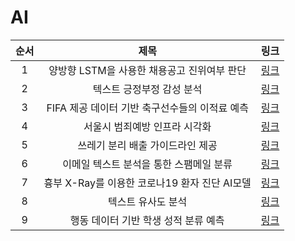 # AI

| 순서 | 제목 | 링크
| :--: | :--: | :--: |
| 1 | 양방향 LSTM을 사용한 채용공고 진위여부 판단 | [링크](https://github.com/2UJ1N/AI/blob/main/01_%EC%96%91%EB%B0%A9%ED%96%A5%20LSTM%EC%9D%84%20%EC%82%AC%EC%9A%A9%ED%95%9C%20%EC%B1%84%EC%9A%A9%EA%B3%B5%EA%B3%A0%20%EC%A7%84%EC%9C%84%EC%97%AC%EB%B6%80%20%ED%8C%90%EB%8B%A8/%ED%94%84%EB%A1%9C%EC%A0%9D%ED%8A%B8%20%EC%84%A4%EB%AA%85.md)
| 2 | 텍스트 긍정부정 감성 분석 | [링크](https://github.com/2UJ1N/AI/blob/main/02_%ED%85%8D%EC%8A%A4%ED%8A%B8%20%EA%B8%8D%EC%A0%95%EB%B6%80%EC%A0%95%20%EA%B0%90%EC%84%B1%EB%B6%84%EC%84%9D/%ED%94%84%EB%A1%9C%EC%A0%9D%ED%8A%B8%20%EC%84%A4%EB%AA%85.md)
| 3 | FIFA 제공 데이터 기반 축구선수들의 이적료 예측 | [링크](https://github.com/2UJ1N/AI/blob/main/03_FIFA%20%EB%8D%B0%EC%9D%B4%ED%84%B0%EB%A5%BC%20%EB%B0%94%ED%83%95%EC%9C%BC%EB%A1%9C%20%EC%B6%95%EA%B5%AC%EC%84%A0%EC%88%98%20%EC%9D%B4%EC%A0%81%EB%A3%8C%20%EC%98%88%EC%B8%A1/%ED%94%84%EB%A1%9C%EC%A0%9D%ED%8A%B8%20%EC%84%A4%EB%AA%85.md)
| 4 | 서울시 범죄예방 인프라 시각화 | [링크](https://github.com/2UJ1N/AI/blob/main/04_%EC%84%9C%EC%9A%B8%EC%8B%9C%20%EB%B2%94%EC%A3%84%EC%98%88%EB%B0%A9%20%EC%9D%B8%ED%94%84%EB%9D%BC%20%EC%8B%9C%EA%B0%81%ED%99%94/%ED%94%84%EB%A1%9C%EC%A0%9D%ED%8A%B8%20%EC%84%A4%EB%AA%85.md)
| 5 | 쓰레기 분리 배출 가이드라인 제공 | [링크](https://github.com/2UJ1N/AI/blob/main/05_%EC%93%B0%EB%A0%88%EA%B8%B0%20%EB%B6%84%EB%A6%AC%20%EB%B0%B0%EC%B6%9C%20%EA%B0%80%EC%9D%B4%EB%93%9C%EB%9D%BC%EC%9D%B8%20%EC%A0%9C%EA%B3%B5/%ED%94%84%EB%A1%9C%EC%A0%9D%ED%8A%B8%20%EC%84%A4%EB%AA%85.md)
| 6 | 이메일 텍스트 분석을 통한 스팸메일 분류 | [링크](https://github.com/2UJ1N/AI/blob/main/06_%EC%8A%A4%ED%8C%B8%EB%A9%94%EC%9D%BC%20%EB%B6%84%EB%A5%98/%ED%94%84%EB%A1%9C%EC%A0%9D%ED%8A%B8%20%EC%84%A4%EB%AA%85.md)
| 7 | 흉부 X-Ray를 이용한 코로나19 환자 진단 AI모델 | [링크](https://github.com/2UJ1N/AI/edit/main/07_%EC%BD%94%EB%A1%9C%EB%82%9819%20%EA%B0%90%EC%97%BC%ED%99%98%EC%9E%90%20%EB%B0%8F%20%EC%A0%95%EC%83%81%EC%9D%B8%207232%EB%AA%85%EC%9D%98%20%ED%9D%89%EB%B6%80X-Ray%20%EC%82%AC%EC%A7%84%EA%B3%BC%20%ED%95%A9%EC%84%B1%EA%B3%B1%EC%8B%A0%EA%B2%BD%EB%A7%9D(CNN)%EC%9D%84%20%EC%9D%B4%EC%9A%A9%ED%95%9C%20%EC%9D%B4%EC%9A%A9%ED%95%9C%20%EC%A7%84%EB%8B%A8%20AI%EB%AA%A8%EB%8D%B8/%ED%94%84%EB%A1%9C%EC%A0%9D%ED%8A%B8%20%EC%84%A4%EB%AA%85.md)
| 8 | 텍스트 유사도 분석 | [링크](https://github.com/2UJ1N/AI/blob/main/08_%ED%85%8D%EC%8A%A4%ED%8A%B8%20%EC%9C%A0%EC%82%AC%EB%8F%84%20%EB%B6%84%EC%84%9D/%ED%94%84%EB%A1%9C%EC%A0%9D%ED%8A%B8%20%EC%84%A4%EB%AA%85.md)
| 9 | 행동 데이터 기반 학생 성적 분류 예측 | [링크](https://github.com/2UJ1N/AI/blob/main/09_%ED%96%89%EB%8F%99%20%EB%8D%B0%EC%9D%B4%ED%84%B0%20%EA%B8%B0%EB%B0%98%20%ED%95%99%EC%83%9D%20%EC%84%B1%EC%A0%81%20%EB%B6%84%EB%A5%98%20%EC%98%88%EC%B8%A1/%ED%94%84%EB%A1%9C%EC%A0%9D%ED%8A%B8%20%EC%84%A4%EB%AA%85.md)
